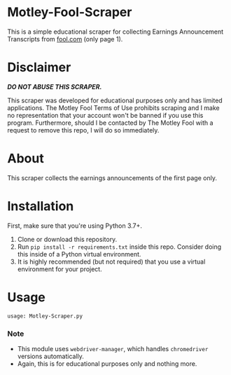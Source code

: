 # Motley-Fool-Scraper
This is a simple educational scraper for collecting Earnings Announcement Transcripts 
from [fool.com](https://www.fool.com/earnings-call-transcripts/) (only page 1).

# Disclaimer
**_DO NOT ABUSE THIS SCRAPER._**

This scraper was developed for educational purposes only and has limited applications.
The Motley Fool Terms of Use prohibits scraping and I make no representation that your account won't be banned if you 
use this program. Furthermore, should I be contacted by The Motley Fool with a request to remove this repo, 
I will do so immediately.

# About
This scraper collects the earnings announcements of the first page only.


# Installation
First, make sure that you're using Python 3.7+.

1. Clone or download this repository.
1. Run `pip install -r requirements.txt` inside this repo. Consider doing this inside of a Python virtual environment.
1. It is highly recommended (but not required) that you use a virtual environment for your project.

# Usage
```
usage: Motley-Scraper.py 
```


### Note
* This module uses `webdriver-manager`, which handles `chromedriver` versions automatically.
* Again, this is for educational purposes only and nothing more.